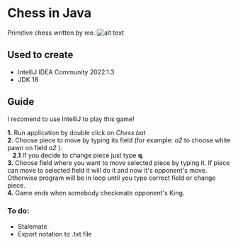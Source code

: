 # Chess in Java
Primitive chess written by me.
![alt text](https://github.com/pkorys/java-chess/screenshots/master/chess_printscreen1.png?raw=true)


## Used to create
- IntelliJ IDEA Community 2022.1.3
- JDK 18

## Guide
I recomend to use IntelliJ to play this game!

**1.** Run application by double click on _Chess.bat_ <br>
**2.** Choose piece to move by typing its field (for example: _a2_ to choose white pawn on field _a2_ ).<br>
&nbsp;&nbsp;&nbsp;**2.1** If you decide to change piece just type **q**. <br>
**3.** Choose field where you want to move selected piece by typing it. If piece can move to selected field it will do it and now it's opponent's move. Otherwise program will be in loop until you type correct field or change piece. <br>
**4.** Game ends when somebody checkmate opponent's King.



### To do:
- Stalemate
- Export notation to .txt file
